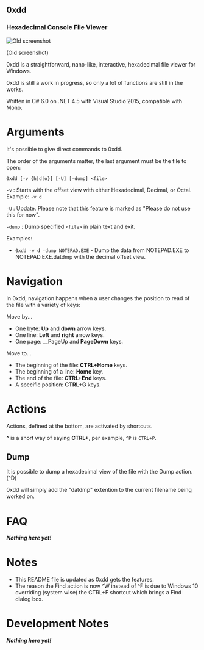 ## 0xdd
### Hexadecimal Console File Viewer

![Old screenshot](http://didi.wilomgfx.net/p/0xdd1.png)

(Old screenshot)

0xdd is a straightforward, nano-like, interactive, hexadecimal file viewer for Windows.

0xdd is still a work in progress, so only a lot of functions are still in the works.

Written in C# 6.0 on .NET 4.5 with Visual Studio 2015, compatible with Mono.

# Arguments
It's possible to give direct commands to 0xdd.

The order of the arguments matter, the last argument must be the file to open:

`0xdd [-v {h|d|o}] [-U] [-dump] <file>`

`-v` : Starts with the offset view with either Hexadecimal, Decimal, or Octal. Example: `-v d`

`-U` : Update. Please note that this feature is marked as "Please do not use this for now".
   
`-dump` : Dump specified `<file>` in plain text and exit.

Examples:

- `0xdd -v d -dump NOTEPAD.EXE` - Dump the data from NOTEPAD.EXE to NOTEPAD.EXE.datdmp with the decimal offset view.
 
# Navigation
In 0xdd, navigation happens when a user changes the position to read of the file with a variety of keys:

Move by...
- One byte: __Up__ and __down__ arrow keys.
- One line: __Left__ and __right__ arrow keys.
- One page: __PageUp and __PageDown__ keys.

Move to...
- The beginning of the file: __CTRL+Home__ keys.
- The beginning of a line: __Home__ key.
- The end of the file: __CTRL+End__ keys.
- A specific position: __CTRL+G__ keys.

# Actions
Actions, defined at the bottom, are activated by shortcuts.

__^__ is a short way of saying __CTRL+__, per example, `^P` is `CTRL+P`.

## Dump
It is possible to dump a hexadecimal view of the file with the Dump action. (^D)

0xdd will simply add the "datdmp" extention to the current filename being worked on.

# FAQ
___Nothing here yet!___

# Notes
- This README file is updated as 0xdd gets the features.
- The reason the Find action is now ^W instead of ^F is due to Windows 10 overriding (system wise) the CTRL+F shortcut which brings a Find dialog box.

# Development Notes
___Nothing here yet!___